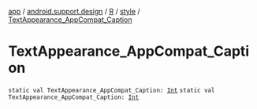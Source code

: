 [app](../../../index.md) / [android.support.design](../../index.md) / [R](../index.md) / [style](index.md) / [TextAppearance_AppCompat_Caption](.)

# TextAppearance_AppCompat_Caption

`static val TextAppearance_AppCompat_Caption: `[`Int`](https://kotlinlang.org/api/latest/jvm/stdlib/kotlin/-int/index.html)
`static val TextAppearance_AppCompat_Caption: `[`Int`](https://kotlinlang.org/api/latest/jvm/stdlib/kotlin/-int/index.html)